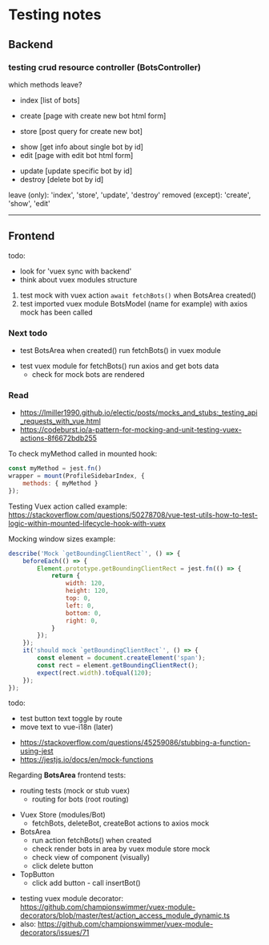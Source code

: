 # Testing notes

## Backend

### testing crud resource controller (BotsController)

which methods leave?
+ index [list of bots]
- create [page with create new bot html form]
+ store [post query for create new bot]
- show [get info about single bot by id]
- edit [page with edit bot html form]
+ update [update specific bot by id]
+ destroy [delete bot by id]

leave (only): 'index', 'store', 'update', 'destroy'
removed (except): 'create', 'show', 'edit'

---

## Frontend

todo:
- look for 'vuex sync with backend'
- think about vuex modules structure

1. test mock with vuex action `await fetchBots()` when BotsArea created()
2. test imported vuex module BotsModel (name for example) with axios mock has been called

### Next todo

+ test BotsArea when created() run fetchBots() in vuex module
- test vuex module for fetchBots() run axios and get bots data
  - check for mock bots are rendered

### Read
+ <https://lmiller1990.github.io/electic/posts/mocks_and_stubs:_testing_api_requests_with_vue.html>
+ <https://codeburst.io/a-pattern-for-mocking-and-unit-testing-vuex-actions-8f6672bdb255>

To check myMethod called in mounted hook:
```js
const myMethod = jest.fn()
wrapper = mount(ProfileSidebarIndex, {
    methods: { myMethod }
});
```

Testing Vuex action called example: <https://stackoverflow.com/questions/50278708/vue-test-utils-how-to-test-logic-within-mounted-lifecycle-hook-with-vuex>

Mocking window sizes example:
```js
describe('Mock `getBoundingClientRect`', () => {
    beforeEach(() => {
        Element.prototype.getBoundingClientRect = jest.fn(() => {
            return {
                width: 120,
                height: 120,
                top: 0,
                left: 0,
                bottom: 0,
                right: 0,
            }
        });
    });
    it('should mock `getBoundingClientRect`', () => {
        const element = document.createElement('span');
        const rect = element.getBoundingClientRect();
        expect(rect.width).toEqual(120);
    });
});
```

todo:
- test button text toggle by route
- move text to vue-i18n (later)

+ <https://stackoverflow.com/questions/45259086/stubbing-a-function-using-jest>
+ <https://jestjs.io/docs/en/mock-functions>


Regarding **BotsArea** frontend tests:
+ routing tests (mock or stub vuex)
  + routing for bots (root routing)
- Vuex Store (modules/Bot)
  - fetchBots, deleteBot, createBot actions to axios mock
- BotsArea
  + run action fetchBots() when created
  + check render bots in area by vuex module store mock
  - check view of component (visually)
  - click delete button 
- TopButton
  - click add button - call insertBot()


+ testing vuex module decorator: <https://github.com/championswimmer/vuex-module-decorators/blob/master/test/action_access_module_dynamic.ts>
+ also: <https://github.com/championswimmer/vuex-module-decorators/issues/71>
